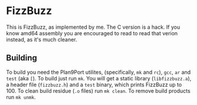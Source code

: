 FizzBuzz
========

This is FizzBuzz, as implemented by me. The C version is a hack. If you know
amd64 assembly you are encouraged to read to read that verion instead, as it's
much cleaner.

Building
--------

To build you need the Plan9Port utilites, (specifically, `mk` and `rc`), `gcc`,
`ar` and `test` (aka `[`).  To build just run `mk`. You will get a static
library (`libfizzbuzz.a`), a header file (`fizzbuzz.h`) and a `test` binary,
which prints FizzBuzz up to 100. To clean build residue (`.o` files) run
`mk clean`. To remove build products run `mk unmk`.

